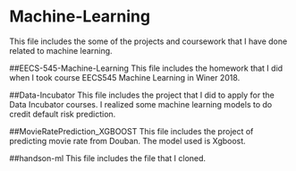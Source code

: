 # Machine-Learning
This file includes the some of the projects and coursework that I have done related to machine learning.

##EECS-545-Machine-Learning
This file includes the homework that I did when I took course EECS545 Machine Learning in Winer 2018.

##Data-Incubator
This file includes the project that I did to apply for the Data Incubator courses. I realized some machine learning models to do credit default risk prediction.

##MovieRatePrediction_XGBOOST
This file includes the project of predicting movie rate from Douban. The model used is Xgboost. 

##handson-ml
This file includes the file that I cloned.

